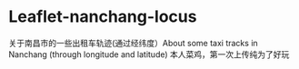 # Leaflet-nanchang-locus
关于南昌市的一些出租车轨迹(通过经纬度）About some taxi tracks in Nanchang (through longitude and latitude)
本人菜鸡，第一次上传纯为了好玩
